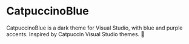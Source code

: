 # CatpuccinoBlue
CatpuccinoBlue is a dark theme for Visual Studio, with blue and purple accents.
Inspired by Catpuccin Visual Studio themes. :purple_heart:
